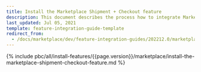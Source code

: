 ```yaml
---
title: Install the Marketplace Shipment + Checkout feature
description: This document describes the process how to integrate Marketplace Shipment + Checkout feature into your project
last_updated: Jul 05, 2021
template: feature-integration-guide-template
redirect_from:
  - /docs/marketplace/dev/feature-integration-guides/202212.0/marketplace-shipment-checkout-feature-integration.html
---
```


{% include pbc/all/install-features/{{page.version}}/marketplace/install-the-marketplace-shipment-checkout-feature.md %} <!-- To edit, see /_includes/pbc/all/install-features/202212.0/marketplace/install-the-marketplace-shipment-checkout-feature.md -->
